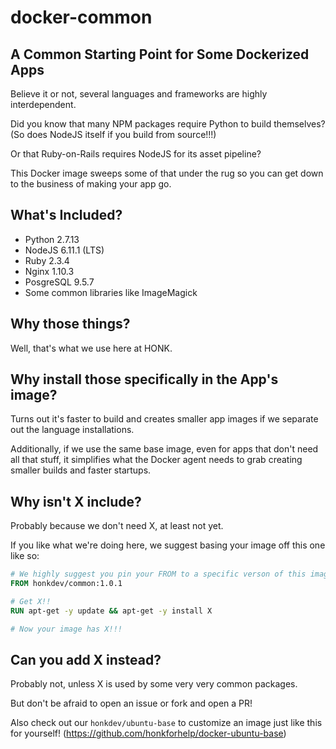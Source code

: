 # docker-common
## A Common Starting Point for Some Dockerized Apps

Believe it or not, several languages and frameworks are highly 
interdependent.

Did you know that many NPM packages require Python to build
themselves? (So does NodeJS itself if you build from source!!!)

Or that Ruby-on-Rails requires NodeJS for its asset pipeline?

This Docker image sweeps some of that under the rug so you can get down
to the business of making your app go.

## What's Included?

- Python 2.7.13
- NodeJS 6.11.1 (LTS)
- Ruby 2.3.4
- Nginx 1.10.3
- PosgreSQL 9.5.7
- Some common libraries like ImageMagick

## Why those things?

Well, that's what we use here at HONK.

## Why install those specifically in the App's image?

Turns out it's faster to build and creates smaller app images if we 
separate out the language installations.

Additionally, if we use the same base image, even for apps that don't
need all that stuff, it simplifies what the Docker agent needs to grab
creating smaller builds and faster startups.

## Why isn't X include?

Probably because we don't need X, at least not yet.

If you like what we're doing here, we suggest basing your image off this
one like so:

```Dockerfile
# We highly suggest you pin your FROM to a specific verson of this image
FROM honkdev/common:1.0.1

# Get X!!
RUN apt-get -y update && apt-get -y install X

# Now your image has X!!!
```

## Can you add X instead?

Probably not, unless X is used by some very very common packages.

But don't be afraid to open an issue or fork and open a PR!

Also check out our `honkdev/ubuntu-base` to customize an image just like
this for yourself! (https://github.com/honkforhelp/docker-ubuntu-base)
